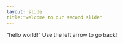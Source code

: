 ```yaml
---
layout: slide
title:"welcome to our second slide"
---
```

"hello world!"
Use the left arrow to go back!

